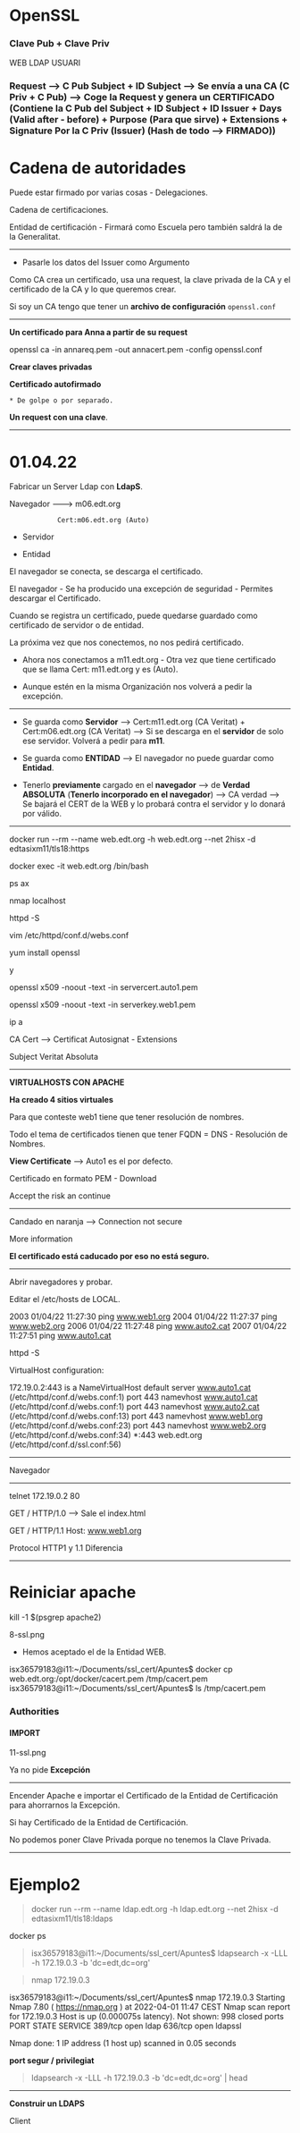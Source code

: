 # OpenSSL

### Clave Pub + Clave Priv

WEB LDAP USUARI

### Request --> C Pub Subject + ID Subject --> Se envía a una CA (C Priv + C Pub) --> Coge la Request y genera un CERTIFICADO (Contiene la C Pub del Subject + ID Subject + ID Issuer + Days (Valid after - before) + Purpose (Para que sirve) + Extensions + Signature Por la C Priv (Issuer) (Hash de todo --> FIRMADO)) 

# Cadena de autoridades

Puede estar firmado por varias cosas - Delegaciones.

Cadena de certificaciones. 

Entidad de certificación - Firmará como Escuela pero también saldrá la de la Generalitat.

-------------------

* Pasarle los datos del Issuer como Argumento

Como CA crea un certificado, usa una request, la clave privada de la CA y el certificado de la CA y lo que queremos crear. 



Si soy un CA tengo que tener un **archivo de configuración** `openssl.conf`

****

**Un certificado para Anna a partir de su request**

openssl ca -in annareq.pem -out annacert.pem -config openssl.conf

**Crear claves privadas**

**Certificado autofirmado**

    * De golpe o por separado.

**Un request con una clave**.


------------------------

# 01.04.22

Fabricar un Server Ldap con **LdapS**.


Navegador ---> m06.edt.org

                Cert:m06.edt.org (Auto)

- Servidor

- Entidad

El navegador se conecta, se descarga el certificado.

El navegador - Se ha producido una excepción de seguridad - Permites descargar el Certificado.

Cuando se registra un certificado, puede quedarse guardado como certificado de servidor o de entidad.

La próxima vez que nos conectemos, no nos pedirá certificado.

* Ahora nos conectamos a m11.edt.org - Otra vez que tiene certificado que se llama Cert: m11.edt.org y es (Auto). 

* Aunque estén en la misma Organización nos volverá a pedir la excepción.

---

* Se guarda como **Servidor** --> Cert:m11.edt.org (CA Veritat) + Cert:m06.edt.org (CA Veritat) --> Si se descarga en el **servidor** de solo ese servidor. Volverá a pedir para **m11**.

* Se guarda como **ENTIDAD** --> El navegador no puede guardar como **Entidad**. 

* Tenerlo **previamente** cargado en el **navegador** --> de **Verdad ABSOLUTA** (**Tenerlo incorporado en el navegador**) --> CA verdad --> Se bajará el CERT de la WEB y lo probará contra el servidor y lo donará por válido.

---------------------------

docker run --rm --name web.edt.org -h web.edt.org --net 2hisx -d edtasixm11/tls18:https

docker exec -it web.edt.org /bin/bash

ps ax

nmap localhost

httpd -S

vim /etc/httpd/conf.d/webs.conf

yum install openssl

y

openssl x509 -noout -text -in servercert.auto1.pem

openssl x509 -noout -text -in serverkey.web1.pem 

ip a

CA Cert --> Certificat Autosignat - Extensions


Subject Veritat Absoluta

---------------------------------------------------------------------------------------

**VIRTUALHOSTS CON APACHE**

**Ha creado 4 sitios virtuales**

Para que conteste web1 tiene que tener resolución de nombres.

Todo el tema de certificados tienen que tener FQDN = DNS - Resolución de Nombres.

**View Certificate** --> Auto1 es el por defecto.

Certificado en formato PEM - Download

Accept the risk an continue

----

Candado en naranja --> Connection not secure

More information

**El certificado está caducado por eso no está seguro.**

-----

Abrir navegadores y probar.

Editar el /etc/hosts de LOCAL.

 2003  01/04/22 11:27:30 ping www.web1.org
 2004  01/04/22 11:27:37 ping www.web2.org
 2006  01/04/22 11:27:48 ping www.auto2.cat
 2007  01/04/22 11:27:51 ping www.auto1.cat

httpd -S

VirtualHost configuration:

172.19.0.2:443         is a NameVirtualHost
         default server www.auto1.cat (/etc/httpd/conf.d/webs.conf:1)
         port 443 namevhost www.auto1.cat (/etc/httpd/conf.d/webs.conf:1)
         port 443 namevhost www.auto2.cat (/etc/httpd/conf.d/webs.conf:13)
         port 443 namevhost www.web1.org (/etc/httpd/conf.d/webs.conf:23)
         port 443 namevhost www.web2.org (/etc/httpd/conf.d/webs.conf:34)
*:443                  web.edt.org (/etc/httpd/conf.d/ssl.conf:56)


-----

Navegador

---

telnet 172.19.0.2 80

GET / HTTP/1.0 --> Sale el index.html

GET / HTTP/1.1
Host: www.web1.org

Protocol HTTP1 y 1.1 Diferencia


---------------------------------

# Reiniciar apache

kill -1 $(psgrep apache2)

8-ssl.png

* Hemos aceptado el de la Entidad WEB.

isx36579183@i11:~/Documents/ssl_cert/Apuntes$ docker cp web.edt.org:/opt/docker/cacert.pem /tmp/cacert.pem
isx36579183@i11:~/Documents/ssl_cert/Apuntes$ ls /tmp/cacert.pem 

### Authorities

#### IMPORT


11-ssl.png

Ya no pide **Excepción**

-------------------------------------

Encender Apache e importar el Certificado de la Entidad de Certificación para ahorrarnos la Excepción.

Si hay Certificado de la Entidad de Certificación.

No podemos poner Clave Privada porque no tenemos la Clave Privada.

-------------------------------------

# Ejemplo2

> docker run --rm --name ldap.edt.org -h ldap.edt.org --net 2hisx -d edtasixm11/tls18:ldaps

docker ps

> isx36579183@i11:~/Documents/ssl_cert/Apuntes$ ldapsearch -x -LLL -h 172.19.0.3 -b 'dc=edt,dc=org'

> nmap 172.19.0.3

isx36579183@i11:~/Documents/ssl_cert/Apuntes$ nmap 172.19.0.3
Starting Nmap 7.80 ( https://nmap.org ) at 2022-04-01 11:47 CEST
Nmap scan report for 172.19.0.3
Host is up (0.000075s latency).
Not shown: 998 closed ports
PORT    STATE SERVICE
389/tcp open  ldap
636/tcp open  ldapssl

Nmap done: 1 IP address (1 host up) scanned in 0.05 seconds


**port segur / privilegiat**

> ldapsearch -x -LLL -h 172.19.0.3 -b 'dc=edt,dc=org' | head


-------------------------------------

**Construir un LDAPS**

Client
